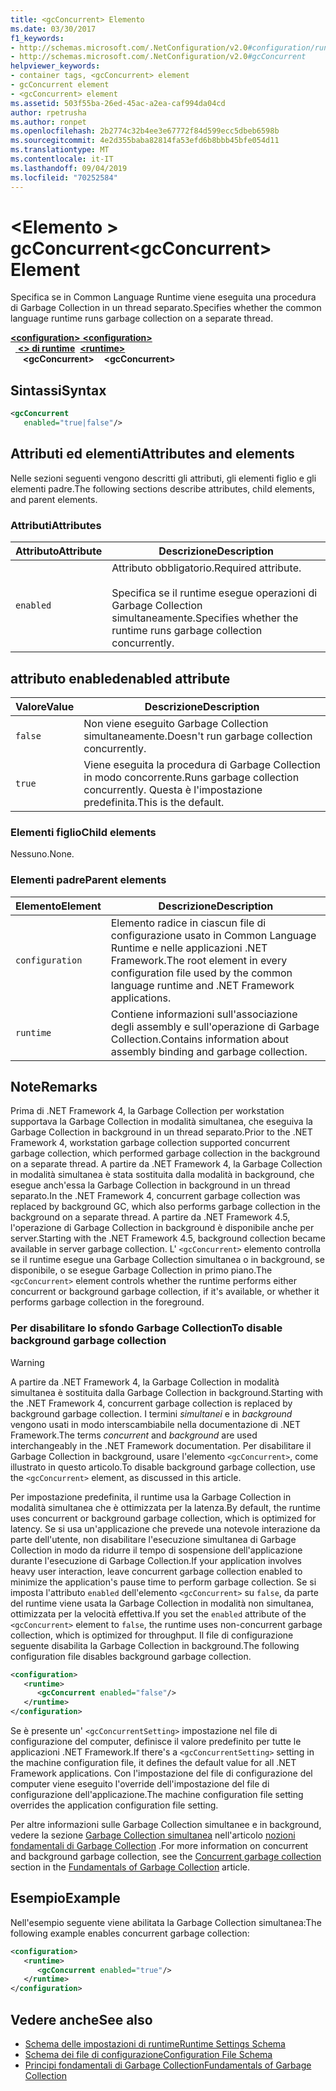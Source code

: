 ```yaml
---
title: <gcConcurrent> Elemento
ms.date: 03/30/2017
f1_keywords:
- http://schemas.microsoft.com/.NetConfiguration/v2.0#configuration/runtime/gcConcurrent
- http://schemas.microsoft.com/.NetConfiguration/v2.0#gcConcurrent
helpviewer_keywords:
- container tags, <gcConcurrent> element
- gcConcurrent element
- <gcConcurrent> element
ms.assetid: 503f55ba-26ed-45ac-a2ea-caf994da04cd
author: rpetrusha
ms.author: ronpet
ms.openlocfilehash: 2b2774c32b4ee3e67772f84d599ecc5dbeb6598b
ms.sourcegitcommit: 4e2d355baba82814fa53efd6b8bbb45bfe054d11
ms.translationtype: MT
ms.contentlocale: it-IT
ms.lasthandoff: 09/04/2019
ms.locfileid: "70252584"
---
```

# <a name="gcconcurrent-element"></a><span data-ttu-id="4460c-102">\<Elemento > gcConcurrent</span><span class="sxs-lookup"><span data-stu-id="4460c-102">\<gcConcurrent> Element</span></span>

<span data-ttu-id="4460c-103">Specifica se in Common Language Runtime viene eseguita una procedura di Garbage Collection in un thread separato.</span><span class="sxs-lookup"><span data-stu-id="4460c-103">Specifies whether the common language runtime runs garbage collection on a separate thread.</span></span>

<span data-ttu-id="4460c-104">[ **\<configuration>** ](../configuration-element.md)</span><span class="sxs-lookup"><span data-stu-id="4460c-104">[**\<configuration>**](../configuration-element.md)</span></span>\
<span data-ttu-id="4460c-105">&nbsp;&nbsp;[ **\<> di runtime**](runtime-element.md)</span><span class="sxs-lookup"><span data-stu-id="4460c-105">&nbsp;&nbsp;[**\<runtime>**](runtime-element.md)</span></span>\
<span data-ttu-id="4460c-106">&nbsp;&nbsp;&nbsp;&nbsp; **\<gcConcurrent>**</span><span class="sxs-lookup"><span data-stu-id="4460c-106">&nbsp;&nbsp;&nbsp;&nbsp;**\<gcConcurrent>**</span></span>  

## <a name="syntax"></a><span data-ttu-id="4460c-107">Sintassi</span><span class="sxs-lookup"><span data-stu-id="4460c-107">Syntax</span></span>

```xml
<gcConcurrent
   enabled="true|false"/>
```

## <a name="attributes-and-elements"></a><span data-ttu-id="4460c-108">Attributi ed elementi</span><span class="sxs-lookup"><span data-stu-id="4460c-108">Attributes and elements</span></span>

<span data-ttu-id="4460c-109">Nelle sezioni seguenti vengono descritti gli attributi, gli elementi figlio e gli elementi padre.</span><span class="sxs-lookup"><span data-stu-id="4460c-109">The following sections describe attributes, child elements, and parent elements.</span></span>

### <a name="attributes"></a><span data-ttu-id="4460c-110">Attributi</span><span class="sxs-lookup"><span data-stu-id="4460c-110">Attributes</span></span>

|<span data-ttu-id="4460c-111">Attributo</span><span class="sxs-lookup"><span data-stu-id="4460c-111">Attribute</span></span>|<span data-ttu-id="4460c-112">Descrizione</span><span class="sxs-lookup"><span data-stu-id="4460c-112">Description</span></span>|
|---------------|-----------------|
|`enabled`|<span data-ttu-id="4460c-113">Attributo obbligatorio.</span><span class="sxs-lookup"><span data-stu-id="4460c-113">Required attribute.</span></span><br /><br /> <span data-ttu-id="4460c-114">Specifica se il runtime esegue operazioni di Garbage Collection simultaneamente.</span><span class="sxs-lookup"><span data-stu-id="4460c-114">Specifies whether the runtime runs garbage collection concurrently.</span></span>|

## <a name="enabled-attribute"></a><span data-ttu-id="4460c-115">attributo enabled</span><span class="sxs-lookup"><span data-stu-id="4460c-115">enabled attribute</span></span>

|<span data-ttu-id="4460c-116">Valore</span><span class="sxs-lookup"><span data-stu-id="4460c-116">Value</span></span>|<span data-ttu-id="4460c-117">Descrizione</span><span class="sxs-lookup"><span data-stu-id="4460c-117">Description</span></span>|
|-----------|-----------------|
|`false`|<span data-ttu-id="4460c-118">Non viene eseguito Garbage Collection simultaneamente.</span><span class="sxs-lookup"><span data-stu-id="4460c-118">Doesn't run garbage collection concurrently.</span></span>|
|`true`|<span data-ttu-id="4460c-119">Viene eseguita la procedura di Garbage Collection in modo concorrente.</span><span class="sxs-lookup"><span data-stu-id="4460c-119">Runs garbage collection concurrently.</span></span> <span data-ttu-id="4460c-120">Questa è l'impostazione predefinita.</span><span class="sxs-lookup"><span data-stu-id="4460c-120">This is the default.</span></span>|

### <a name="child-elements"></a><span data-ttu-id="4460c-121">Elementi figlio</span><span class="sxs-lookup"><span data-stu-id="4460c-121">Child elements</span></span>

<span data-ttu-id="4460c-122">Nessuno.</span><span class="sxs-lookup"><span data-stu-id="4460c-122">None.</span></span>

### <a name="parent-elements"></a><span data-ttu-id="4460c-123">Elementi padre</span><span class="sxs-lookup"><span data-stu-id="4460c-123">Parent elements</span></span>

|<span data-ttu-id="4460c-124">Elemento</span><span class="sxs-lookup"><span data-stu-id="4460c-124">Element</span></span>|<span data-ttu-id="4460c-125">Descrizione</span><span class="sxs-lookup"><span data-stu-id="4460c-125">Description</span></span>|
|-------------|-----------------|
|`configuration`|<span data-ttu-id="4460c-126">Elemento radice in ciascun file di configurazione usato in Common Language Runtime e nelle applicazioni .NET Framework.</span><span class="sxs-lookup"><span data-stu-id="4460c-126">The root element in every configuration file used by the common language runtime and .NET Framework applications.</span></span>|
|`runtime`|<span data-ttu-id="4460c-127">Contiene informazioni sull'associazione degli assembly e sull'operazione di Garbage Collection.</span><span class="sxs-lookup"><span data-stu-id="4460c-127">Contains information about assembly binding and garbage collection.</span></span>|

## <a name="remarks"></a><span data-ttu-id="4460c-128">Note</span><span class="sxs-lookup"><span data-stu-id="4460c-128">Remarks</span></span>

<span data-ttu-id="4460c-129">Prima di .NET Framework 4, la Garbage Collection per workstation supportava la Garbage Collection in modalità simultanea, che eseguiva la Garbage Collection in background in un thread separato.</span><span class="sxs-lookup"><span data-stu-id="4460c-129">Prior to the .NET Framework 4, workstation garbage collection supported concurrent garbage collection, which performed garbage collection in the background on a separate thread.</span></span> <span data-ttu-id="4460c-130">A partire da .NET Framework 4, la Garbage Collection in modalità simultanea è stata sostituita dalla modalità in background, che esegue anch'essa la Garbage Collection in background in un thread separato.</span><span class="sxs-lookup"><span data-stu-id="4460c-130">In the .NET Framework 4, concurrent garbage collection was replaced by background GC, which also performs garbage collection in the background on a separate thread.</span></span> <span data-ttu-id="4460c-131">A partire da .NET Framework 4.5, l'operazione di Garbage Collection in background è disponibile anche per server.</span><span class="sxs-lookup"><span data-stu-id="4460c-131">Starting with the .NET Framework 4.5, background collection became available in server garbage collection.</span></span> <span data-ttu-id="4460c-132">L' `<gcConcurrent>` elemento controlla se il runtime esegue una Garbage Collection simultanea o in background, se disponibile, o se esegue Garbage Collection in primo piano.</span><span class="sxs-lookup"><span data-stu-id="4460c-132">The `<gcConcurrent>` element controls whether the runtime performs either concurrent or background garbage collection, if it's available, or whether it performs garbage collection in the foreground.</span></span>

### <a name="to-disable-background-garbage-collection"></a><span data-ttu-id="4460c-133">Per disabilitare lo sfondo Garbage Collection</span><span class="sxs-lookup"><span data-stu-id="4460c-133">To disable background garbage collection</span></span>

> [!WARNING]
> <span data-ttu-id="4460c-134">A partire da .NET Framework 4, la Garbage Collection in modalità simultanea è sostituita dalla Garbage Collection in background.</span><span class="sxs-lookup"><span data-stu-id="4460c-134">Starting with the .NET Framework 4, concurrent garbage collection is replaced by background garbage collection.</span></span> <span data-ttu-id="4460c-135">I termini *simultanei* e in *background* vengono usati in modo interscambiabile nella documentazione di .NET Framework.</span><span class="sxs-lookup"><span data-stu-id="4460c-135">The terms *concurrent* and *background* are used interchangeably in the .NET Framework documentation.</span></span> <span data-ttu-id="4460c-136">Per disabilitare il Garbage Collection in background, usare l'elemento `<gcConcurrent>`, come illustrato in questo articolo.</span><span class="sxs-lookup"><span data-stu-id="4460c-136">To disable background garbage collection, use the `<gcConcurrent>` element, as discussed in this article.</span></span>

<span data-ttu-id="4460c-137">Per impostazione predefinita, il runtime usa la Garbage Collection in modalità simultanea che è ottimizzata per la latenza.</span><span class="sxs-lookup"><span data-stu-id="4460c-137">By default, the runtime uses concurrent or background garbage collection, which is optimized for latency.</span></span> <span data-ttu-id="4460c-138">Se si usa un'applicazione che prevede una notevole interazione da parte dell'utente, non disabilitare l'esecuzione simultanea di Garbage Collection in modo da ridurre il tempo di sospensione dell'applicazione durante l'esecuzione di Garbage Collection.</span><span class="sxs-lookup"><span data-stu-id="4460c-138">If your application involves heavy user interaction, leave concurrent garbage collection enabled to minimize the application's pause time to perform garbage collection.</span></span> <span data-ttu-id="4460c-139">Se si imposta l'attributo `enabled` dell'elemento `<gcConcurrent>` su `false`, da parte del runtime viene usata la Garbage Collection in modalità non simultanea, ottimizzata per la velocità effettiva.</span><span class="sxs-lookup"><span data-stu-id="4460c-139">If you set the `enabled` attribute of the `<gcConcurrent>` element to `false`, the runtime uses non-concurrent garbage collection, which is optimized for throughput.</span></span> <span data-ttu-id="4460c-140">Il file di configurazione seguente disabilita la Garbage Collection in background.</span><span class="sxs-lookup"><span data-stu-id="4460c-140">The following configuration file disables background garbage collection.</span></span>

```xml
<configuration>
   <runtime>
      <gcConcurrent enabled="false"/>
   </runtime>
</configuration>
```

 <span data-ttu-id="4460c-141">Se è presente un' `<gcConcurrentSetting>` impostazione nel file di configurazione del computer, definisce il valore predefinito per tutte le applicazioni .NET Framework.</span><span class="sxs-lookup"><span data-stu-id="4460c-141">If there's a `<gcConcurrentSetting>` setting in the machine configuration file, it defines the default value for all .NET Framework applications.</span></span> <span data-ttu-id="4460c-142">Con l'impostazione del file di configurazione del computer viene eseguito l'override dell'impostazione del file di configurazione dell'applicazione.</span><span class="sxs-lookup"><span data-stu-id="4460c-142">The machine configuration file setting overrides the application configuration file setting.</span></span>

 <span data-ttu-id="4460c-143">Per altre informazioni sulle Garbage Collection simultanee e in background, vedere la sezione [Garbage Collection simultanea](../../../../standard/garbage-collection/fundamentals.md#concurrent-garbage-collection) nell'articolo [nozioni fondamentali di Garbage Collection](../../../../standard/garbage-collection/fundamentals.md) .</span><span class="sxs-lookup"><span data-stu-id="4460c-143">For more information on concurrent and background garbage collection, see the [Concurrent garbage collection](../../../../standard/garbage-collection/fundamentals.md#concurrent-garbage-collection) section in the [Fundamentals of Garbage Collection](../../../../standard/garbage-collection/fundamentals.md) article.</span></span>

## <a name="example"></a><span data-ttu-id="4460c-144">Esempio</span><span class="sxs-lookup"><span data-stu-id="4460c-144">Example</span></span>

<span data-ttu-id="4460c-145">Nell'esempio seguente viene abilitata la Garbage Collection simultanea:</span><span class="sxs-lookup"><span data-stu-id="4460c-145">The following example enables concurrent garbage collection:</span></span>

```xml
<configuration>
   <runtime>
      <gcConcurrent enabled="true"/>
   </runtime>
</configuration>
```

## <a name="see-also"></a><span data-ttu-id="4460c-146">Vedere anche</span><span class="sxs-lookup"><span data-stu-id="4460c-146">See also</span></span>

- [<span data-ttu-id="4460c-147">Schema delle impostazioni di runtime</span><span class="sxs-lookup"><span data-stu-id="4460c-147">Runtime Settings Schema</span></span>](index.md)
- [<span data-ttu-id="4460c-148">Schema dei file di configurazione</span><span class="sxs-lookup"><span data-stu-id="4460c-148">Configuration File Schema</span></span>](../index.md)
- [<span data-ttu-id="4460c-149">Principi fondamentali di Garbage Collection</span><span class="sxs-lookup"><span data-stu-id="4460c-149">Fundamentals of Garbage Collection</span></span>](../../../../standard/garbage-collection/fundamentals.md)
